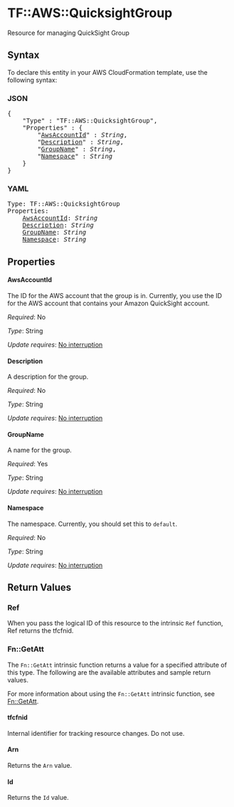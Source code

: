 # TF::AWS::QuicksightGroup

Resource for managing QuickSight Group

## Syntax

To declare this entity in your AWS CloudFormation template, use the following syntax:

### JSON

<pre>
{
    "Type" : "TF::AWS::QuicksightGroup",
    "Properties" : {
        "<a href="#awsaccountid" title="AwsAccountId">AwsAccountId</a>" : <i>String</i>,
        "<a href="#description" title="Description">Description</a>" : <i>String</i>,
        "<a href="#groupname" title="GroupName">GroupName</a>" : <i>String</i>,
        "<a href="#namespace" title="Namespace">Namespace</a>" : <i>String</i>
    }
}
</pre>

### YAML

<pre>
Type: TF::AWS::QuicksightGroup
Properties:
    <a href="#awsaccountid" title="AwsAccountId">AwsAccountId</a>: <i>String</i>
    <a href="#description" title="Description">Description</a>: <i>String</i>
    <a href="#groupname" title="GroupName">GroupName</a>: <i>String</i>
    <a href="#namespace" title="Namespace">Namespace</a>: <i>String</i>
</pre>

## Properties

#### AwsAccountId

The ID for the AWS account that the group is in. Currently, you use the ID for the AWS account that contains your Amazon QuickSight account.

_Required_: No

_Type_: String

_Update requires_: [No interruption](https://docs.aws.amazon.com/AWSCloudFormation/latest/UserGuide/using-cfn-updating-stacks-update-behaviors.html#update-no-interrupt)

#### Description

A description for the group.

_Required_: No

_Type_: String

_Update requires_: [No interruption](https://docs.aws.amazon.com/AWSCloudFormation/latest/UserGuide/using-cfn-updating-stacks-update-behaviors.html#update-no-interrupt)

#### GroupName

A name for the group.

_Required_: Yes

_Type_: String

_Update requires_: [No interruption](https://docs.aws.amazon.com/AWSCloudFormation/latest/UserGuide/using-cfn-updating-stacks-update-behaviors.html#update-no-interrupt)

#### Namespace

The namespace. Currently, you should set this to `default`.

_Required_: No

_Type_: String

_Update requires_: [No interruption](https://docs.aws.amazon.com/AWSCloudFormation/latest/UserGuide/using-cfn-updating-stacks-update-behaviors.html#update-no-interrupt)

## Return Values

### Ref

When you pass the logical ID of this resource to the intrinsic `Ref` function, Ref returns the tfcfnid.

### Fn::GetAtt

The `Fn::GetAtt` intrinsic function returns a value for a specified attribute of this type. The following are the available attributes and sample return values.

For more information about using the `Fn::GetAtt` intrinsic function, see [Fn::GetAtt](https://docs.aws.amazon.com/AWSCloudFormation/latest/UserGuide/intrinsic-function-reference-getatt.html).

#### tfcfnid

Internal identifier for tracking resource changes. Do not use.

#### Arn

Returns the <code>Arn</code> value.

#### Id

Returns the <code>Id</code> value.

